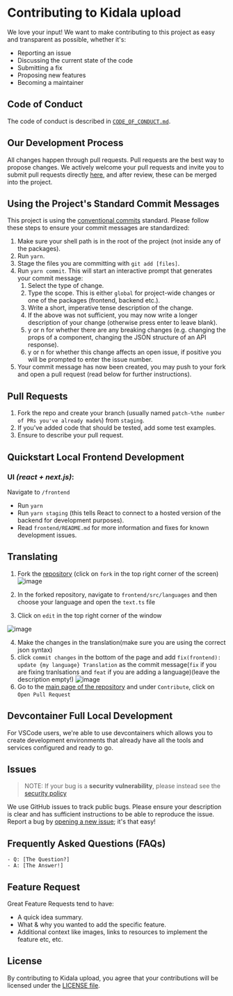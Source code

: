 # Contributing to Kidala upload

We love your input! We want to make contributing to this project as easy and transparent as possible, whether it's:

-   Reporting an issue
-   Discussing the current state of the code
-   Submitting a fix
-   Proposing new features
-   Becoming a maintainer

## Code of Conduct

The code of conduct is described in [`CODE_OF_CONDUCT.md`](CODE_OF_CONDUCT.md).

## Our Development Process

All changes happen through pull requests. Pull requests are the best way to propose changes. We actively welcome your pull requests and invite you to submit pull requests directly [here](https://github.com/RobzLegz/kidala-upload/pulls), and after review, these can be merged into the project.

## Using the Project's Standard Commit Messages

This project is using the [conventional commits](https://www.conventionalcommits.org/en/v1.0.0-beta.2/) standard. Please follow these steps to ensure your
commit messages are standardized:

1. Make sure your shell path is in the root of the project (not inside any of the packages).
2. Run `yarn`.
3. Stage the files you are committing with `git add [files]`.
4. Run `yarn commit`. This will start an interactive prompt that generates your commit message:
    1. Select the type of change.
    2. Type the scope. This is either `global` for project-wide changes or one of the packages (frontend, backend etc.).
    3. Write a short, imperative tense description of the change.
    4. If the above was not sufficient, you may now write a longer description of your change (otherwise press enter to leave blank).
    5. y or n for whether there are any breaking changes (e.g. changing the props of a component, changing the JSON structure of an API response).
    6. y or n for whether this change affects an open issue, if positive you will be prompted to enter the issue number.
5. Your commit message has now been created, you may push to your fork and open a pull request (read below for further instructions).

## Pull Requests

1. Fork the repo and create your branch (usually named `patch-%the number of PRs you've already made%`) from `staging`.
2. If you've added code that should be tested, add some test examples.
3. Ensure to describe your pull request.

## Quickstart Local Frontend Development

### UI _(react + next.js)_:

Navigate to `/frontend`

-   Run `yarn`
-   Run `yarn staging` (this tells React to connect to a hosted version of the backend for development purposes).
-   Read `frontend/README.md` for more information and fixes for known development issues.

## Translating

1. Fork the [repository](https://github.com/RobzLegz/kidala-upload 'RobzLegz/kidala-upload') (click on `fork` in the top right corner of the screen)
   ![image](https://i.ibb.co/RB4FVS0/Screenshot-2021-05-07-152827.jpg)

2. In the forked repository, navigate to `frontend/src/languages` and then choose your language and open the `text.ts` file
3. Click on `edit` in the top right corner of the window

![image](https://i.ibb.co/vZjt4jD/Screenshot-2021-05-07-153427.jpg)

4. Make the changes in the translation(make sure you are using the correct json syntax)
5. click `commit changes` in the bottom of the page and add `fix(frontend): update {my language} Translation` as the commit message(`fix` if you are fixing tranlsations and `feat` if you are adding a language)(leave the description empty!)
   ![image](https://user-images.githubusercontent.com/68110106/117442435-6e1b1080-af3f-11eb-990f-9a1a270fef29.png)
6. Go to the [main page of the repository](https://github.com/RobzLegz/kidala-upload) and under `Contribute`, click on `Open Pull Request`

## Devcontainer Full Local Development

For VSCode users, we're able to use devcontainers which allows you to create development environments that already have all the tools and services configured and ready to go.

## Issues

> NOTE: If your bug is a **security vulnerability**, please instead see the [security policy](https://github.com/RobzLegz/kidala-upload/security/policy)

We use GitHub issues to track public bugs. Please ensure your description is
clear and has sufficient instructions to be able to reproduce the issue. Report a bug by <a href="https://github.com/RobzLegz/kidala-upload/issues">opening a new issue</a>; it's that easy!

## Frequently Asked Questions (FAQs)

<!--- I thought it would be great to have a list of FAQs for the project to help save time for new contributors--->

    - Q: [The Question?]
    - A: [The Answer!]

## Feature Request

Great Feature Requests tend to have:

-   A quick idea summary.
-   What & why you wanted to add the specific feature.
-   Additional context like images, links to resources to implement the feature etc, etc.

## License

By contributing to Kidala upload, you agree that your contributions will be licensed
under the [LICENSE file](LICENSE).
